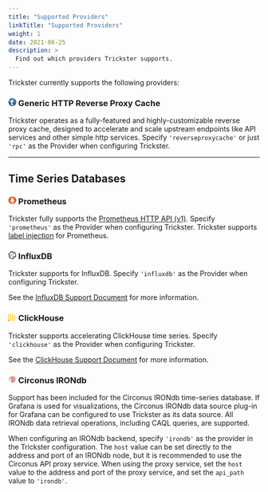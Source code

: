 ```yaml
---
title: "Supported Providers"
linkTitle: "Supported Providers"
weight: 1
date: 2021-06-25
description: >
  Find out which providers Trickster supports.
---
```


Trickster currently supports the following providers:

### <img src="logo.svg" alt="Trickster logo" width=16 /> Generic HTTP Reverse Proxy Cache

Trickster operates as a fully-featured and highly-customizable reverse proxy cache, designed to accelerate and scale upstream endpoints like API services and other simple http services. Specify `'reverseproxycache'` or just `'rpc'` as the Provider when configuring Trickster.

---

## Time Series Databases

### <img src="prom_logo_60.png" alt="Prometheus logo" width=16 /> Prometheus

Trickster fully supports the [Prometheus HTTP API (v1)](https://prometheus.io/docs/prometheus/latest/querying/api/). Specify `'prometheus'` as the Provider when configuring Trickster. Trickster supports [label injection](./prometheus.md) for Prometheus.

### <img src="influx_logo_60.png" alt="InfluxDB logo" width=16 /> InfluxDB

Trickster supports for InfluxDB. Specify `'influxdb'` as the Provider when configuring Trickster.

See the [InfluxDB Support Document](/docs/queries/influxdb/) for more information.

### <img src="clickhouse_logo.png" alt="ClickHouse logo" width=16 /> ClickHouse

Trickster supports accelerating ClickHouse time series. Specify `'clickhouse'` as the Provider when configuring Trickster.

See the [ClickHouse Support Document](/docs/queries/clickhouse/) for more information.

### <img src="irondb_logo_60.png" alt="IRONdb logo" width=16 /> Circonus IRONdb

Support has been included for the Circonus IRONdb time-series database. If Grafana is used for visualizations, the Circonus IRONdb data source plug-in for Grafana can be configured to use Trickster as its data source. All IRONdb data retrieval operations, including CAQL queries, are supported.

When configuring an IRONdb backend, specify `'irondb'` as the provider in the Trickster configuration. The `host` value can be set directly to the address and port of an IRONdb node, but it is recommended to use the Circonus API proxy service. When using the proxy service, set the `host` value to the address and port of the proxy service, and set the `api_path` value to `'irondb'`.

